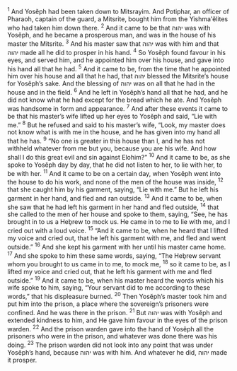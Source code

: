 <sup>1</sup> And Yosĕph had been taken down to Mitsrayim. And Potiphar, an officer of Pharaoh, captain of the guard, a Mitsrite, bought him from the Yishma‛ĕlites who had taken him down there.
<sup>2</sup> And it came to be that יהוה was with Yosĕph, and he became a prosperous man, and was in the house of his master the Mitsrite.
<sup>3</sup> And his master saw that יהוה was with him and that יהוה made all he did to prosper in his hand.
<sup>4</sup> So Yosĕph found favour in his eyes, and served him, and he appointed him over his house, and gave into his hand all that he had.
<sup>5</sup> And it came to be, from the time that he appointed him over his house and all that he had, that יהוה blessed the Mitsrite’s house for Yosĕph’s sake. And the blessing of יהוה was on all that he had in the house and in the field.
<sup>6</sup> And he left in Yosĕph’s hand all that he had, and he did not know what he had except for the bread which he ate. And Yosĕph was handsome in form and appearance.
<sup>7</sup> And after these events it came to be that his master’s wife lifted up her eyes to Yosĕph and said, “Lie with me.”
<sup>8</sup> But he refused and said to his master’s wife, “Look, my master does not know what is with me in the house, and he has given into my hand all that he has.
<sup>9</sup> “No one is greater in this house than I, and he has not withheld whatever from me but you, because you are his wife. And how shall I do this great evil and sin against Elohim?”
<sup>10</sup> And it came to be, as she spoke to Yosĕph day by day, that he did not listen to her, to lie with her, to be with her.
<sup>11</sup> And it came to be on a certain day, when Yosĕph went into the house to do his work, and none of the men of the house was inside,
<sup>12</sup> that she caught him by his garment, saying, “Lie with me.” But he left his garment in her hand, and fled and ran outside.
<sup>13</sup> And it came to be, when she saw that he had left his garment in her hand and fled outside,
<sup>14</sup> that she called to the men of her house and spoke to them, saying, “See, he has brought in to us a Heḇrew to mock us. He came in to me to lie with me, and I cried out with a loud voice.
<sup>15</sup> “And it came to be, when he heard that I lifted my voice and cried out, that he left his garment with me, and fled and went outside.”
<sup>16</sup> And she kept his garment with her until his master came home.
<sup>17</sup> And she spoke to him these same words, saying, “The Heḇrew servant whom you brought to us came in to me, to mock me,
<sup>18</sup> so it came to be, as I lifted my voice and cried out, that he left his garment with me and fled outside.”
<sup>19</sup> And it came to be, when his master heard the words which his wife spoke to him, saying, “Your servant did to me according to these words,” that his displeasure burned.
<sup>20</sup> Then Yosĕph’s master took him and put him into the prison, a place where the sovereign’s prisoners were confined. And he was there in the prison.
<sup>21</sup> But יהוה was with Yosĕph and extended kindness to him, and He gave him favour in the eyes of the prison warden.
<sup>22</sup> And the prison warden gave into the hand of Yosĕph all the prisoners who were in the prison, and whatever was done there was his doing.
<sup>23</sup> The prison warden did not look into any point that was under Yosĕph’s hand, because יהוה was with him. And whatever he did, יהוה made it prosper.
